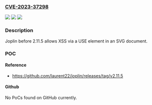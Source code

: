### [CVE-2023-37298](https://cve.mitre.org/cgi-bin/cvename.cgi?name=CVE-2023-37298)
![](https://img.shields.io/static/v1?label=Product&message=n%2Fa&color=blue)
![](https://img.shields.io/static/v1?label=Version&message=n%2Fa&color=blue)
![](https://img.shields.io/static/v1?label=Vulnerability&message=n%2Fa&color=brighgreen)

### Description

Joplin before 2.11.5 allows XSS via a USE element in an SVG document.

### POC

#### Reference
- https://github.com/laurent22/joplin/releases/tag/v2.11.5

#### Github
No PoCs found on GitHub currently.

